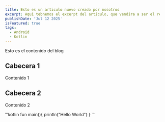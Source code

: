 ```yaml
---
title: Esto es un articulo nuevo creado por nosotros
excerpt: Aqui tebnemos el excerpt del articulo, que vendira a ser el resumen previo a abrirlo.
publishDate: 'Jul 12 2025'
isFeatured: true
tags:
  - Android
  - Kotlin
---
```


Esto es el contenido del blog

## Cabecera 1

Contenido 1

## Cabecera 2

Contenido 2

‵‵‵kotlin
fun main(){
    println("Hello World")
}
‵‵‵